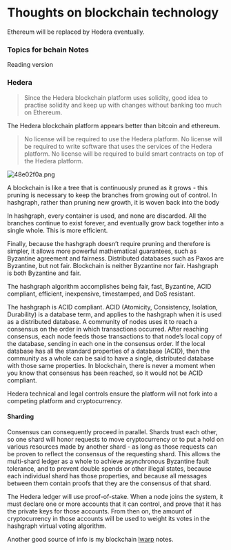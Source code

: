 # Thoughts on blockchain technology

Ethereum will be replaced by Hedera eventually.
### Topics for bchain Notes


Reading version [](https://s3.amazonaws.com/hedera-hashgraph/hh-whitepaper-v1.1-180518.pdf)


### Hedera

> Since the Hedera blockchain platform uses solidity, good idea to practise solidity and keep up with changes without banking too much on Ethereum.

The Hedera blockchain platform appears better than bitcoin and ethereum.

> No license will be required to use the Hedera platform. No license will be
required to write software that uses the services of the Hedera platform.
No license will be required to build smart contracts on top of the Hedera
platform.

![48e02f0a.png](:storage\0465a229-b3e8-4a99-9d99-1032d5af9897\48e02f0a.png)

A blockchain is like a tree that is continuously pruned as it grows -
this pruning is necessary to keep the branches from growing out of
control. In hashgraph, rather than pruning new growth, it is woven
back into the body

In hashgraph, every container is used, and none are discarded. All the
branches continue to exist forever, and eventually grow back together
into a single whole. This is more efficient.

Finally, because the hashgraph doesn’t require pruning and therefore
is simpler, it allows more powerful mathematical guarantees, such
as Byzantine agreement and fairness. Distributed databases such as
Paxos are Byzantine, but not fair. Blockchain is neither Byzantine nor
fair. Hashgraph is both Byzantine and fair.

The hashgraph algorithm accomplishes being fair, fast, Byzantine,
ACID compliant, efficient, inexpensive, timestamped, and DoS
resistant.

The hashgraph is ACID compliant. ACID (Atomicity, Consistency, Isolation, Durability) is a database term,
and applies to the hashgraph when it is used as a distributed database. A community of nodes uses it
to reach a consensus on the order in which transactions occurred. After reaching consensus, each node
feeds those transactions to that node’s local copy of the database, sending in each one in the consensus
order. If the local database has all the standard properties of a database (ACID), then the community as a
whole can be said to have a single, distributed database with those same properties. In blockchain, there is
never a moment when you know that consensus has been reached, so it would not be ACID compliant.

Hedera technical and legal controls ensure the platform will not fork into a competing platform and
cryptocurrency. 

#### Sharding 

Consensus can consequently proceed in
parallel. Shards trust each other, so one shard will honor requests to move cryptocurrency or to put a
hold on various resources made by another shard - as long as those requests can be proven to reflect the
consensus of the requesting shard. This allows the multi-shard ledger as a whole to achieve asynchronous
Byzantine fault tolerance, and to prevent double spends or other illegal states, because each individual
shard has those properties, and because all messages between them contain proofs that they are the
consensus of that shard.


The Hedera ledger will use proof-of-stake. When a node joins the system, it must declare one or more
accounts that it can control, and prove that it has the private keys for those accounts. From then on,
the amount of cryptocurrency in those accounts will be used to weight its votes in the hashgraph virtual
voting algorithm. 

Another good source of info is my blockchain [lwarp](http://bchain-notes-personal.surge.sh) notes.